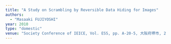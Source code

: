 ```yaml
---
title: "A Study on Scrambling by Reversible Data Hiding for Images"
authors:
  - "Masaaki FUJIYOSHI"
year: 2010
type: "domestic"
venue: "Society Conference of IEICE, Vol. ESS, pp. A-20-5, 大阪府堺市, 2010-09-15."
---
```

